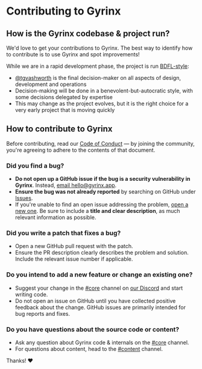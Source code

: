 # Contributing to Gyrinx

## How is the Gyrinx codebase & project run?

We'd love to get your contributions to Gyrinx. The best way to identify how to
contribute is to use Gyrinx and spot improvements!

While we are in a rapid development phase, the project is run
[BDFL-style](https://en.m.wikipedia.org/wiki/Benevolent_dictator_for_life):

- [@tgvashworth](https://github.com/tgvashworth) is the final decision-maker on
  all aspects of design, development and operations
- Decision-making will be done in a benevolent-but-autocratic style, with some
  decisions delegated by expertise
- This may change as the project evolves, but it is the right choice for a very
  early project that is moving quickly

## How to contribute to Gyrinx

Before contributing, read our [Code of Conduct](./CODE-OF-CONDUCT.md) — by
joining the community, you're agreeing to adhere to the contents of that
document.

### Did you find a bug?

- **Do not open up a GitHub issue if the bug is a security vulnerability in
  Gyrinx**. Instead, [email hello@gyrinx.app](mailto:hello@gyrinx.app).
- **Ensure the bug was not already reported** by searching on GitHub under
  [Issues](https://github.com/gyrinx-app/gyrinx/issues).
- If you're unable to find an open issue addressing the problem,
  [open a new one](https://github.com/gyrinx-app/gyrinx/issues/new). Be sure to
  include a **title and clear description**, as much relevant information as
  possible.

### Did you write a patch that fixes a bug?

- Open a new GitHub pull request with the patch.
- Ensure the PR description clearly describes the problem and solution. Include
  the relevant issue number if applicable.

### Do you intend to add a new feature or change an existing one?

- Suggest your change in the
  [#core](https://discord.com/channels/1337524316987985963/1337860878782955590)
  channel on [our Discord](https://discord.gg/jamrJPYC) and start writing code.
- Do not open an issue on GitHub until you have collected positive feedback
  about the change. GitHub issues are primarily intended for bug reports and
  fixes.

### Do you have questions about the source code or content?

- Ask any question about Gyrinx code & internals on the
  [#core](https://discord.com/channels/1337524316987985963/1337860878782955590)
  channel.
- For questions about content, head to the
  [#content](https://discord.com/channels/1337524316987985963/1337526710911897651)
  channel.

Thanks! :heart:
